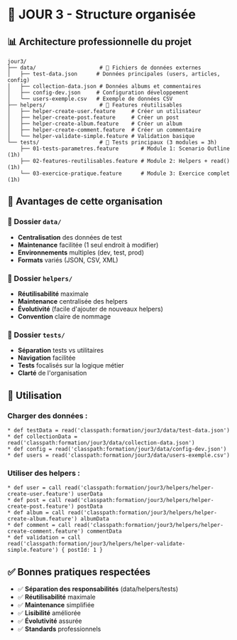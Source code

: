 # 📁 JOUR 3 - Structure organisée

## 📊 Architecture professionnelle du projet

```
jour3/
├── data/                    # 📄 Fichiers de données externes
│   ├── test-data.json      # Données principales (users, articles, config)
│   ├── collection-data.json # Données albums et commentaires
│   ├── config-dev.json     # Configuration développement
│   └── users-exemple.csv   # Exemple de données CSV
├── helpers/                 # 🔧 Features réutilisables
│   ├── helper-create-user.feature     # Créer un utilisateur
│   ├── helper-create-post.feature     # Créer un post
│   ├── helper-create-album.feature    # Créer un album
│   ├── helper-create-comment.feature  # Créer un commentaire
│   └── helper-validate-simple.feature # Validation basique
└── tests/                   # 🧪 Tests principaux (3 modules = 3h)
    ├── 01-tests-parametres.feature       # Module 1: Scenario Outline (1h)
    ├── 02-features-reutilisables.feature # Module 2: Helpers + read() (1h)
    └── 03-exercice-pratique.feature      # Module 3: Exercice complet (1h)
```

## 🎯 Avantages de cette organisation

### **📄 Dossier `data/`**
- **Centralisation** des données de test
- **Maintenance** facilitée (1 seul endroit à modifier)
- **Environnements** multiples (dev, test, prod)
- **Formats** variés (JSON, CSV, XML)

### **🔧 Dossier `helpers/`**
- **Réutilisabilité** maximale
- **Maintenance** centralisée des helpers
- **Évolutivité** (facile d'ajouter de nouveaux helpers)
- **Convention** claire de nommage

### **🧪 Dossier `tests/`**
- **Séparation** tests vs utilitaires
- **Navigation** facilitée
- **Tests** focalisés sur la logique métier
- **Clarté** de l'organisation

## 📝 Utilisation

### **Charger des données :**
```gherkin
* def testData = read('classpath:formation/jour3/data/test-data.json')
* def collectionData = read('classpath:formation/jour3/data/collection-data.json')
* def config = read('classpath:formation/jour3/data/config-dev.json')
* def users = read('classpath:formation/jour3/data/users-exemple.csv')
```

### **Utiliser des helpers :**
```gherkin
* def user = call read('classpath:formation/jour3/helpers/helper-create-user.feature') userData
* def post = call read('classpath:formation/jour3/helpers/helper-create-post.feature') postData
* def album = call read('classpath:formation/jour3/helpers/helper-create-album.feature') albumData
* def comment = call read('classpath:formation/jour3/helpers/helper-create-comment.feature') commentData
* def validation = call read('classpath:formation/jour3/helpers/helper-validate-simple.feature') { postId: 1 }
```

## ✅ Bonnes pratiques respectées

- ✅ **Séparation des responsabilités** (data/helpers/tests)
- ✅ **Réutilisabilité** maximale
- ✅ **Maintenance** simplifiée
- ✅ **Lisibilité** améliorée
- ✅ **Évolutivité** assurée
- ✅ **Standards** professionnels